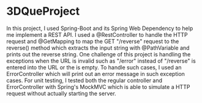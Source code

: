# 3DQueProject
In this project, I used Spring-Boot and its Spring Web Dependency to help me implement a REST API. I used a @RestController to handle the HTTP request and @GetMapping to map the GET "/reverse" request to the reverse() method which extracts the input string with @PathVariable and prints out the reverse string. One challenge of this project is handling the exceptions when the URL is invalid such as "/error" instead of "/reverse" is entered into the URL or the <string> is empty. To handle such cases, I used an ErrorController which will print out an error message in such exception cases. For unit testing, I tested both the regular controller and ErrorController with Spring's MockMVC which is able to simulate a HTTP request without actually starting the server. 
